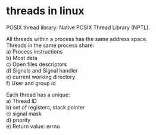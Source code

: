 # threads in linux

POSIX thread library: Native POSIX Thread Library (NPTL).

All threads within a process has the same address space.  
Threads in the same process share:  
 a) Process instructions  
 b) Most data  
 c) Open files descriptors  
 d) Signals and Signal handler  
 e) current working directory  
 f) User and group id  
  
Each thread has a unique:  
 a) Thread ID  
 b) set of registers, stack pointer  
 c) signal mask  
 d) priority  
 e) Return value: errno  
